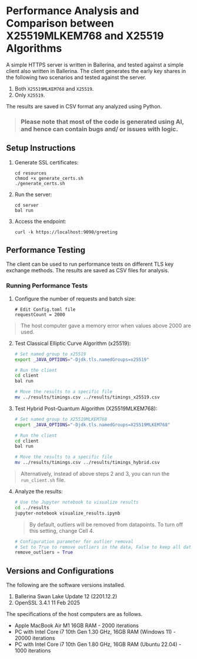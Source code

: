 # Performance Analysis and Comparison between X25519MLKEM768 and X25519 Algorithms

A simple HTTPS server is written in Ballerina, and tested against a simple client also written in Ballerina. The client generates the early key shares in the following two scenarios and tested against the server.

1. Both `X25519MLKEM768` and `X25519`.
2. Only `X25519`.

The results are saved in CSV format any analyzed using Python.

> ### Please note that most of the code is generated using AI, and hence can contain bugs and/ or issues with logic.

## Setup Instructions

1. Generate SSL certificates:
   ```
   cd resources
   chmod +x generate_certs.sh
   ./generate_certs.sh
   ```

2. Run the server:
   ```
   cd server
   bal run
   ```

3. Access the endpoint:
   ```
   curl -k https://localhost:9090/greeting
   ```

## Performance Testing

The client can be used to run performance tests on different TLS key exchange methods. The results are saved as CSV files for analysis.

### Running Performance Tests

1. Configure the number of requests and batch size:
   ```
   # Edit Config.toml file
   requestCount = 2000
   ```
> The host computer gave a memory error when values above 2000 are used.

2. Test Classical Elliptic Curve Algorithm (x25519):
   ```bash
   # Set named group to x25519
   export _JAVA_OPTIONS="-Djdk.tls.namedGroups=x25519"
   
   # Run the client
   cd client
   bal run
   
   # Move the results to a specific file
   mv ../results/timings.csv ../results/timings_x25519.csv
   ```

3. Test Hybrid Post-Quantum Algorithm (X25519MLKEM768):
   ```bash
   # Set named group to X25519MLKEM768
   export _JAVA_OPTIONS="-Djdk.tls.namedGroups=X25519MLKEM768"
   
   # Run the client
   cd client
   bal run
   
   # Move the results to a specific file
   mv ../results/timings.csv ../results/timings_hybrid.csv
   ```

> Alternatively, instead of above steps 2 and 3, you can run the `run_client.sh` file.

4. Analyze the results:
   ```bash
   # Use the Jupyter notebook to visualize results
   cd ../results
   jupyter-notebook visualize_results.ipynb
   ```

   > By default, outliers will be removed from datapoints. To turn off this setting, change Cell 4.

   ```python
   # Configuration parameter for outlier removal
   # Set to True to remove outliers in the data, False to keep all data points
   remove_outliers = True
   ```

## Versions and Configurations

The following are the software versions installed.

1. Ballerina Swan Lake Update 12 (2201.12.2)
2. OpenSSL 3.4.1 11 Feb 2025

The specifications of the host computers are as follows.

- Apple MacBook Air M1 16GB RAM - 2000 iterations
- PC with Intel Core i7 10th Gen 1.30 GHz, 16GB RAM (Windows 11) - 20000 iterations
- PC with Intel Core i7 10th Gen 1.80 GHz, 16GB RAM (Ubuntu 22.04) - 1000 iterations
